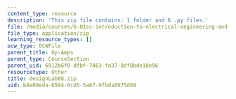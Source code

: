 ```yaml
---
content_type: resource
description: 'This zip file contains: 1 folder and 6 .py files.'
file: /media/courses/6-01sc-introduction-to-electrical-engineering-and-computer-science-i-spring-2011/b8e08eda65640cd55a679fbda8975d69_designLab08.zip
file_type: application/zip
learning_resource_types: []
ocw_type: OCWFile
parent_title: Op-Amps
parent_type: CourseSection
parent_uid: 6912b6f0-dfbf-7463-fa37-8df8bde18e96
resourcetype: Other
title: designLab08.zip
uid: b8e08eda-6564-0cd5-5a67-9fbda8975d69
---
```

